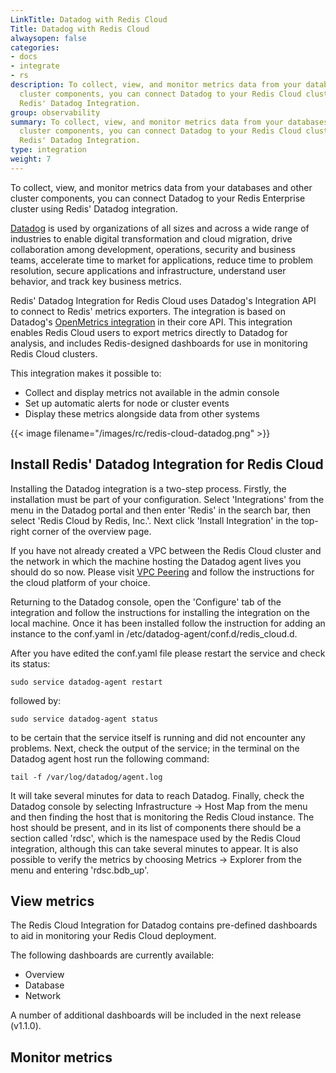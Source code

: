 ```yaml
---
LinkTitle: Datadog with Redis Cloud
Title: Datadog with Redis Cloud
alwaysopen: false
categories:
- docs
- integrate
- rs
description: To collect, view, and monitor metrics data from your databases and other
  cluster components, you can connect Datadog to your Redis Cloud cluster using
  Redis' Datadog Integration.
group: observability
summary: To collect, view, and monitor metrics data from your databases and other
  cluster components, you can connect Datadog to your Redis Cloud cluster using
  Redis' Datadog Integration.
type: integration
weight: 7
---
```


To collect, view, and monitor metrics data from your databases and other cluster components, you can connect Datadog to 
your Redis Enterprise cluster using Redis' Datadog integration.

[Datadog](https://www.datadoghq.com/) is used by organizations of all sizes and across a wide range of industries to 
enable digital transformation and cloud migration, drive collaboration among development, operations, security and 
business teams, accelerate time to market for applications, reduce time to problem resolution, secure applications and 
infrastructure, understand user behavior, and track key business metrics.

Redis' Datadog Integration for Redis Cloud uses Datadog's Integration API to connect to Redis' metrics exporters. 
The integration is based on Datadog's 
[OpenMetrics integration](https://datadoghq.dev/integrations-core/base/openmetrics/) in their core API. This integration 
enables Redis Cloud users to export metrics directly to Datadog for analysis, and includes Redis-designed 
dashboards for use in monitoring Redis Cloud clusters.

This integration makes it possible to:
- Collect and display metrics not available in the admin console
- Set up automatic alerts for node or cluster events
- Display these metrics alongside data from other systems

{{< image filename="/images/rc/redis-cloud-datadog.png" >}}
## Install Redis' Datadog Integration for Redis Cloud

Installing the Datadog integration is a two-step process. Firstly, the installation must be part of your configuration. 
Select 'Integrations' from the menu in the Datadog portal and then enter 'Redis' in the search bar, then select 
'Redis Cloud by Redis, Inc.'. Next click 'Install Integration' in the top-right corner of the overview page.

If you have not already created a VPC between the Redis Cloud cluster and the network in which the machine hosting the 
Datadog agent lives you should do so now. Please visit [VPC Peering](https://redis.io/docs/latest/operate/rc/security/vpc-peering/) 
and follow the instructions for the cloud platform of your choice.

Returning to the Datadog console, open the 'Configure' tab of the integration and follow the instructions for installing 
the integration on the local machine. Once it has been installed follow the instruction for adding an instance to the 
conf.yaml in /etc/datadog-agent/conf.d/redis_cloud.d.

After you have edited the conf.yaml file please restart the service and check its status:

```shell
sudo service datadog-agent restart
```

followed by:

```shell
sudo service datadog-agent status
```

to be certain that the service itself is running and did not encounter any problems. Next, check the output of the 
service; in the terminal on the Datadog agent host run the following command:

```shell
tail -f /var/log/datadog/agent.log
```

It will take several minutes for data to reach Datadog. Finally, check the Datadog console by selecting 
Infrastructure -> Host Map from the menu and then finding the host that is monitoring the Redis Cloud instance. The host 
should be present, and in its list of components there should be a section called 'rdsc', which is the namespace used by 
the Redis Cloud integration, although this can take several minutes to appear. It is also possible to verify the metrics 
by choosing Metrics -> Explorer from the menu and entering 'rdsc.bdb_up'.

## View metrics

The Redis Cloud Integration for Datadog contains pre-defined dashboards to aid in monitoring your Redis Cloud deployment.

The following dashboards are currently available:

- Overview
- Database
- Network

A number of additional dashboards will be included in the next release (v1.1.0).

## Monitor metrics

